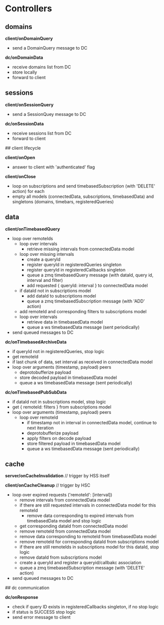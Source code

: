 # Controllers

## domains

**client/onDomainQuery**
* send a DomainQuery message to DC

**dc/onDomainData**
* receive domains list from DC
* store locally
* forward to client

## sessions

**client/onSessionQuery**
* send a SessionQuey message to DC

**dc/onSessionData**
* receive sessions list from DC
* forward to client

## client lifecycle

**client/onOpen**
* answer to client with 'authenticated' flag

**client/onClose**
* loop on subscriptions and send timebasedSubscription (with 'DELETE' action) for each
* empty all models (connectedData, subscriptions, timebasedData) and singletons (domains, timebars, registeredQueries)

## data

**client/onTimebasedQuery**
* loop over remoteIds
    - loop over intervals
        * retrieve missing intervals from connectedData model
    - loop over missing intervals
        * create a queryId
        * register queryId in registeredQueries singleton
        * register queryId in registeredCallbacks singleton
        * queue a zmq timebasedQuery message (with dataId, query id, interval and filter)
        * add requested { queryId: interval } to connectedData model
    - if dataId not in subscriptions model
        * add dataId to subscriptions model
        * queue a zmq timebasedSubscription message (with 'ADD' action)
    - add remoteId and corresponding filters to subscriptions model
    - loop over intervals
        * retrieve data in timebasedData model
        * queue a ws timebasedData message (sent periodically)
* send queued messages to DC


**dc/onTimebasedArchiveData**
* if queryId not in registeredQueries, stop logic
* get remoteId
* if last chunk of data, set interval as received in connectedData model
* loop over arguments (timestamp, payload) peers
    - deprotobufferize payload
    - store decoded payload in timebasedData model
    - queue a ws timebasedData message (sent periodically)

**dc/onTimebasedPubSubData**
* if dataId not in subscriptions model, stop logic
* get { remoteId: filters } from subscriptions model
* loop over arguments (timestamp, payload) peers
    - loop over remoteId
        * if timestamp not in interval in connectedData model, continue to next iteration
        * deprotobufferize payload
        * apply filters on decode payload
        * store filtered payload in timebasedData model
        * queue a ws timebasedData message (sent periodically)

## cache

**server/onCacheInvalidation**
// trigger by HSS itself

**client/onCacheCleanup**
// trigger by HSC
- loop over expired requests ('remoteId': [interval])
  * remove intervals from connectedData model
  * if there are still requested intervals in connectedData model for this remoteId
    - remove data corresponding to expired intervals from timebasedData model and stop logic
  * get corresponding dataId from connectedData model
  * remove remoteId from connectedData model
  * remove data corresponding to remoteId from timebasedData model
  * remove remoteId for corresponding dataId from subscriptions model
  * if there are still remoteIds in subscriptions model for this dataId, stop logic
  * remove dataId from subscriptions model
  * create a queryId and register a queryid/callbakc association
  * queue a zmq timebasedSubscription message (with 'DELETE' action)
- send queued messages to DC

## dc communication

**dc/onResponse**
* check if query ID exists in registeredCallbacks singleton, if no stop logic
* if status is SUCCESS stop logic
* send error message to client
